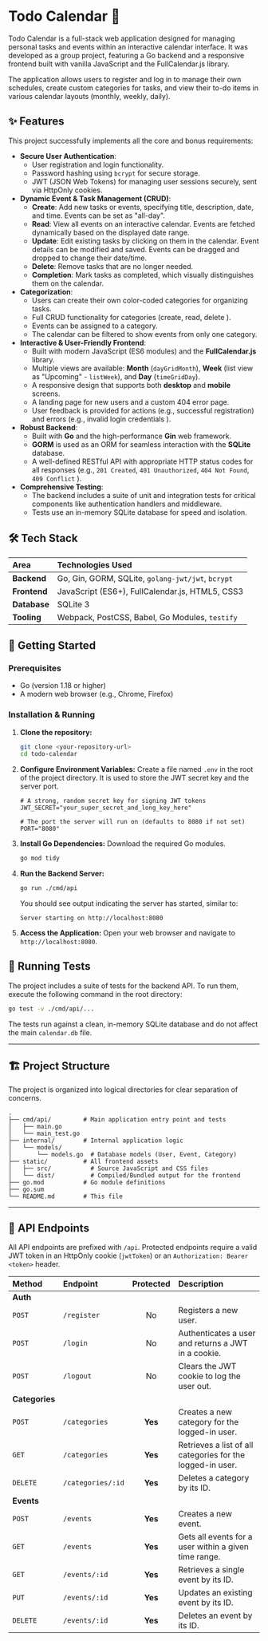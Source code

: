 # Todo Calendar 📅

Todo Calendar is a full-stack web application designed for managing personal tasks and events within an interactive calendar interface. It was developed as a group project, featuring a Go backend and a responsive frontend built with vanilla JavaScript and the FullCalendar.js library.

The application allows users to register and log in to manage their own schedules, create custom categories for tasks, and view their to-do items in various calendar layouts (monthly, weekly, daily).

## ✨ Features

This project successfully implements all the core and bonus requirements:

* **Secure User Authentication**:
    * User registration  and login functionality.
    * Password hashing using `bcrypt` for secure storage.
    * JWT (JSON Web Tokens) for managing user sessions securely, sent via HttpOnly cookies.
* **Dynamic Event & Task Management (CRUD)**:
    * **Create**: Add new tasks or events, specifying title, description, date, and time. Events can be set as "all-day".
    * **Read**: View all events on an interactive calendar. Events are fetched dynamically based on the displayed date range.
    * **Update**: Edit existing tasks by clicking on them in the calendar. Event details can be modified and saved. Events can be dragged and dropped to change their date/time.
    * **Delete**: Remove tasks that are no longer needed.
    * **Completion**: Mark tasks as completed, which visually distinguishes them on the calendar.
* **Categorization**:
    * Users can create their own color-coded categories for organizing tasks.
    * Full CRUD functionality for categories (create, read, delete ).
    * Events can be assigned to a category.
    * The calendar can be filtered to show events from only one category.
* **Interactive & User-Friendly Frontend**:
    * Built with modern JavaScript (ES6 modules)  and the **FullCalendar.js** library.
    * Multiple views are available: **Month** (`dayGridMonth`), **Week** (list view as "Upcoming" - `listWeek`), and **Day** (`timeGridDay`).
    * A responsive design that supports both **desktop** and **mobile** screens.
    * A landing page for new users  and a custom 404 error page.
    * User feedback is provided for actions (e.g., successful registration) and errors (e.g., invalid login credentials ).
* **Robust Backend**:
    * Built with **Go**  and the high-performance **Gin** web framework.
    * **GORM** is used as an ORM for seamless interaction with the **SQLite** database.
    * A well-defined RESTful API with appropriate HTTP status codes for all responses (e.g., `201 Created`, `401 Unauthorized`, `404 Not Found`, `409 Conflict` ).
* **Comprehensive Testing**:
    * The backend includes a suite of unit and integration tests for critical components like authentication handlers and middleware.
    * Tests use an in-memory SQLite database for speed and isolation.

## 🛠️ Tech Stack

| Area       | Technologies Used                                                                                             |
| :--------- | :------------------------------------------------------------------------------------------------------------ |
| **Backend** | Go, Gin, GORM, SQLite, `golang-jwt/jwt`, `bcrypt`       |
| **Frontend** | JavaScript (ES6+), FullCalendar.js, HTML5, CSS3                      |
| **Database** | SQLite 3                                                                                             |
| **Tooling** | Webpack, PostCSS, Babel, Go Modules, `testify`           |

## 🚀 Getting Started

### Prerequisites

* Go (version 1.18 or higher)
* A modern web browser (e.g., Chrome, Firefox)

### Installation & Running

1.  **Clone the repository:**
    ```bash
    git clone <your-repository-url>
    cd todo-calendar
    ```

2.  **Configure Environment Variables:**
    Create a file named `.env` in the root of the project directory. It is used to store the JWT secret key and the server port.
    ```env
    # A strong, random secret key for signing JWT tokens
    JWT_SECRET="your_super_secret_and_long_key_here"

    # The port the server will run on (defaults to 8080 if not set)
    PORT="8080"
    ```

3.  **Install Go Dependencies:**
    Download the required Go modules.
    ```bash
    go mod tidy
    ```

4.  **Run the Backend Server:**
    ```bash
    go run ./cmd/api
    ```
    You should see output indicating the server has started, similar to:
    ```
    Server starting on http://localhost:8080
    ```

5.  **Access the Application:**
    Open your web browser and navigate to `http://localhost:8080`.

## 🧪 Running Tests

The project includes a suite of tests for the backend API. To run them, execute the following command in the root directory:

```bash
go test -v ./cmd/api/...
```
The tests run against a clean, in-memory SQLite database and do not affect the main `calendar.db` file.

---
## 🏗️ Project Structure

The project is organized into logical directories for clear separation of concerns.
```
.
├── cmd/api/         # Main application entry point and tests
│   ├── main.go
│   └── main_test.go
├── internal/        # Internal application logic
│   └── models/
│       └── models.go  # Database models (User, Event, Category) 
├── static/          # All frontend assets
│   ├── src/           # Source JavaScript and CSS files 
│   └── dist/          # Compiled/Bundled output for the frontend 
├── go.mod           # Go module definitions
├── go.sum
└── README.md        # This file
```
---
## 🔐 API Endpoints

All API endpoints are prefixed with `/api`. Protected endpoints require a valid JWT token in an HttpOnly cookie (`jwtToken`) or an `Authorization: Bearer <token>` header.

| Method | Endpoint | Protected | Description |
| :--- | :--- | :---: | :--- |
| **Auth** | | | |
| `POST` | `/register` | No | Registers a new user.  |
| `POST` | `/login` | No | Authenticates a user and returns a JWT in a cookie.  |
| `POST` | `/logout` | No | Clears the JWT cookie to log the user out.  |
| **Categories** | | | |
| `POST` | `/categories` | **Yes** | Creates a new category for the logged-in user.  |
| `GET` | `/categories` | **Yes** | Retrieves a list of all categories for the logged-in user.  |
| `DELETE` | `/categories/:id` | **Yes** | Deletes a category by its ID.  |
| **Events** | | | |
| `POST` | `/events` | **Yes** | Creates a new event.  |
| `GET` | `/events` | **Yes** | Gets all events for a user within a given time range.  |
| `GET` | `/events/:id` | **Yes** | Retrieves a single event by its ID.  |
| `PUT` | `/events/:id` | **Yes** | Updates an existing event by its ID.  |
| `DELETE` | `/events/:id` | **Yes** | Deletes an event by its ID.  |
